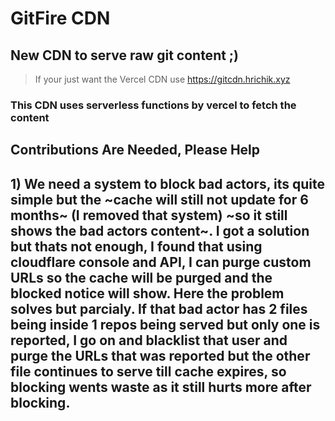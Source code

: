 # GitFire CDN 

## New CDN to serve raw git content ;)

> If your just want the Vercel CDN use
> https://gitcdn.hrichik.xyz

### This CDN uses serverless functions by vercel to fetch the content


## Contributions Are Needed, Please Help
## 1) We need a system to block bad actors, its quite simple but the ~cache will still not update for 6 months~ (I removed that system) ~so it still shows the bad actors content~. I got a solution but thats not enough, I found that using cloudflare console and API, I can purge custom URLs so the cache will be purged and the blocked notice will show. Here the problem solves but parcialy. If that bad actor has 2 files being inside 1 repos being served but only one is reported, I go on and blacklist that user and purge the URLs that was reported but the other file continues to serve till cache expires, so blocking wents waste as it still hurts more after blocking.
